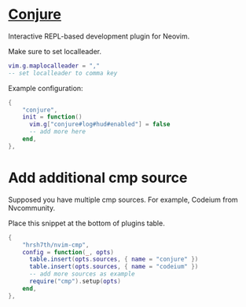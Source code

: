 # [Conjure](https://github.com/Olical/conjure)

Interactive REPL-based development plugin for Neovim.

Make sure to set localleader.

```lua
vim.g.maplocalleader = ","
-- set localleader to comma key
```

Example configuration:

```lua
{
    "conjure",
    init = function()
      vim.g["conjure#log#hud#enabled"] = false
      -- add more here
    end,
},
```

# Add additional cmp source

Supposed you have multiple cmp sources.
For example, Codeium from Nvcommunity.

Place this snippet at the bottom of plugins table.

```lua
{
    "hrsh7th/nvim-cmp",
    config = function(_, opts)
      table.insert(opts.sources, { name = "conjure" })
      table.insert(opts.sources, { name = "codeium" })
      -- add more sources as example
      require("cmp").setup(opts)
    end,
},
```
